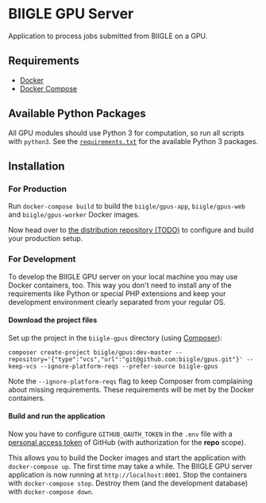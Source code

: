 # BIIGLE GPU Server

Application to process jobs submitted from BIIGLE on a GPU.

## Requirements

- [Docker](https://docs.docker.com/install/)
- [Docker Compose](https://docs.docker.com/compose/install/)

## Available Python Packages

All GPU modules should use Python 3 for computation, so run all scripts with `python3`. See the [`requirements.txt`](.docker/requirements.txt) for the available Python 3 packages.

## Installation

### For Production

Run `docker-compose build` to build the `biigle/gpus-app`, `biigle/gpus-web` and `biigle/gpus-worker` Docker images.

Now head over to [the distribution repository (TODO)](#) to configure and build your production setup.

### For Development

To develop the BIIGLE GPU server on your local machine you may use Docker containers, too. This way you don't need to install any of the requirements like Python or special PHP extensions and keep your development environment clearly separated from your regular OS.

#### Download the project files

Set up the project in the `biigle-gpus` directory (using [Composer](https://getcomposer.org/doc/00-intro.md)):

```
composer create-project biigle/gpus:dev-master --repository='{"type":"vcs","url":"git@github.com:biigle/gpus.git"}' --keep-vcs --ignore-platform-reqs --prefer-source biigle-gpus
```

Note the `--ignore-platform-reqs` flag to keep Composer from complaining about missing requirements. These requirements will be met by the Docker containers.

#### Build and run the application

Now you have to configure `GITHUB_OAUTH_TOKEN` in the `.env` file with a [personal access token](https://help.github.com/articles/creating-a-personal-access-token-for-the-command-line/) of GitHub (with authorization for the **repo** scope).

This allows you to build the Docker images and start the application with `docker-compose up`. The first time may take a while. The BIIGLE GPU server application is now running at `http://localhost:8001`. Stop the containers with `docker-compose stop`. Destroy them (and the development database) with `docker-compose down`.

